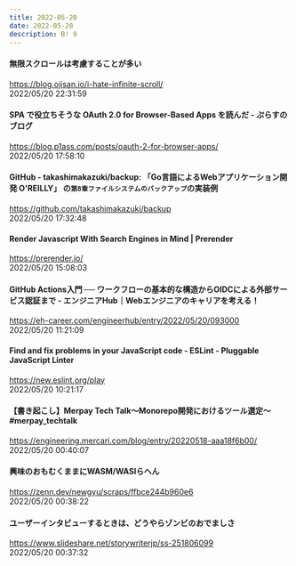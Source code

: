 ```yaml
---
title: 2022-05-20
date: 2022-05-20
description: B! 9
---
```


#### 無限スクロールは考慮することが多い
https://blog.ojisan.io/i-hate-infinite-scroll/<br>
2022/05/20 22:31:59<br>


#### SPA で役立ちそうな OAuth 2.0 for Browser-Based Apps を読んだ - ぷらすのブログ
https://blog.p1ass.com/posts/oauth-2-for-browser-apps/<br>
2022/05/20 17:58:10<br>


#### GitHub - takashimakazuki/backup: 「Go言語によるWebアプリケーション開発 O'REILLY」 の`第8章ファイルシステムのバックアップ`の実装例
https://github.com/takashimakazuki/backup<br>
2022/05/20 17:32:48<br>


#### Render Javascript With Search Engines in Mind | Prerender
https://prerender.io/<br>
2022/05/20 15:08:03<br>


#### GitHub Actions入門 ── ワークフローの基本的な構造からOIDCによる外部サービス認証まで - エンジニアHub｜Webエンジニアのキャリアを考える！
https://eh-career.com/engineerhub/entry/2022/05/20/093000<br>
2022/05/20 11:21:09<br>


#### Find and fix problems in your JavaScript code - ESLint - Pluggable JavaScript Linter
https://new.eslint.org/play<br>
2022/05/20 10:21:17<br>


#### 【書き起こし】Merpay Tech Talk〜Monorepo開発におけるツール選定〜 #merpay_techtalk
https://engineering.mercari.com/blog/entry/20220518-aaa18f6b00/<br>
2022/05/20 00:40:07<br>


#### 興味のおもむくままにWASM/WASIらへん
https://zenn.dev/newgyu/scraps/ffbce244b960e6<br>
2022/05/20 00:38:22<br>


#### ユーザーインタビューするときは、どうやらゾンビのおでましさ
https://www.slideshare.net/storywriterjp/ss-251806099<br>
2022/05/20 00:37:32<br>


